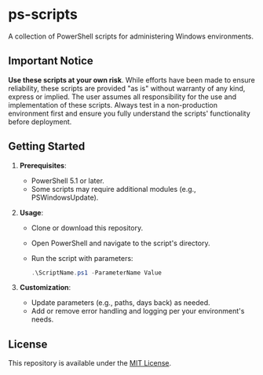 # ps-scripts

A collection of PowerShell scripts for administering Windows environments.

## Important Notice

**Use these scripts at your own risk**. While efforts have been made to ensure reliability, these scripts are provided "as is" without warranty of any kind, express or implied. The user assumes all responsibility for the use and implementation of these scripts. Always test in a non-production environment first and ensure you fully understand the scripts' functionality before deployment.

## Getting Started

1. **Prerequisites**:  
   - PowerShell 5.1 or later.  
   - Some scripts may require additional modules (e.g., PSWindowsUpdate).

2. **Usage**:  
   - Clone or download this repository.
   - Open PowerShell and navigate to the script's directory.
   - Run the script with parameters:

     ```powershell
     .\ScriptName.ps1 -ParameterName Value
     ```

3. **Customization**:  
   - Update parameters (e.g., paths, days back) as needed.  
   - Add or remove error handling and logging per your environment's needs.

## License

This repository is available under the [MIT License](LICENSE).
